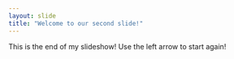 ```yaml
---
layout: slide
title: "Welcome to our second slide!"
---
```

This is the end of my slideshow!
Use the left arrow to start again!
